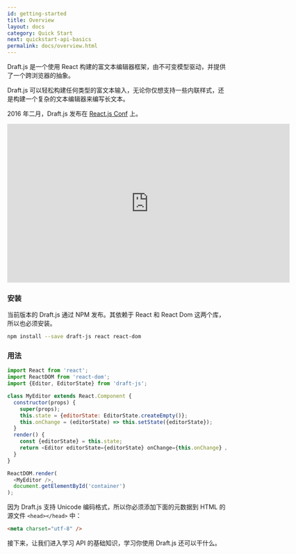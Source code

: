 ```yaml
---
id: getting-started
title: Overview
layout: docs
category: Quick Start
next: quickstart-api-basics
permalink: docs/overview.html
---
```


Draft.js 是一个使用 React 构建的富文本编辑器框架，由不可变模型驱动，并提供了一个跨浏览器的抽象。

Draft.js 可以轻松构建任何类型的富文本输入，无论你仅想支持一些内联样式，还是构建一个复杂的文本编辑器来编写长文本。

2016 年二月，Draft.js 发布在 [React.js Conf](http://conf.reactjs.com/) 上。

<iframe width="650" height="365" src="https://www.youtube.com/embed/feUYwoLhE_4" frameborder="0" allowfullscreen></iframe>

### 安装

当前版本的 Draft.js 通过 NPM 发布。其依赖于 React 和 React Dom 这两个库，所以也必须安装。

```sh
npm install --save draft-js react react-dom
```

### 用法

```js
import React from 'react';
import ReactDOM from 'react-dom';
import {Editor, EditorState} from 'draft-js';

class MyEditor extends React.Component {
  constructor(props) {
    super(props);
    this.state = {editorState: EditorState.createEmpty()};
    this.onChange = (editorState) => this.setState({editorState});
  }
  render() {
    const {editorState} = this.state;
    return <Editor editorState={editorState} onChange={this.onChange} />;
  }
}

ReactDOM.render(
  <MyEditor />,
  document.getElementById('container')
);
```

因为 Draft.js 支持 Unicode 编码格式，所以你必须添加下面的元数据到 HTML 的源文件 `<head></head>` 中：

```html
<meta charset="utf-8" />
```

接下来，让我们进入学习 API 的基础知识，学习你使用 Draft.js 还可以干什么。
